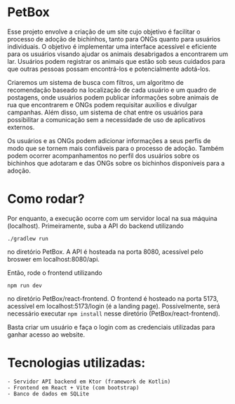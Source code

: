 # PetBox

  Esse projeto envolve a criação de um site cujo objetivo é facilitar o processo de adoção
de bichinhos, tanto para ONGs quanto para usuários individuais. O objetivo é implementar uma
interface acessível e eficiente para os usuários visando ajudar os animais desabrigados
a encontrarem um lar. Usuários podem registrar os animais que estão sob seus cuidados para que
outras pessoas possam encontrá-los e potencialmente adotá-los.

  Criaremos um sistema de busca com filtros, um algoritmo de recomendação baseado
na localização de cada usuário e um quadro de postagens, onde usuários podem publicar
informações sobre animais de rua que encontrarem e ONGs podem requisitar auxílios e divulgar
campanhas. Além disso, um sistema de chat entre os usuários para possibilitar a comunicação
sem a necessidade de uso de aplicativos externos.

  Os usuários e as ONGs podem adicionar informações a seus perfis de modo que se tornem mais
confiáveis para o processo de adoção. Também podem ocorrer acompanhamentos no perfil dos
usuários sobre os bichinhos que adotaram e das ONGs sobre os bichinhos disponíveis para a adoção.

# Como rodar?

  Por enquanto, a execução ocorre com um servidor local na sua máquina (localhost). Primeiramente, suba a API do backend utilizando
  
  ```./gradlew run```
  
  no diretório PetBox. A API é hosteada na porta 8080, acessível pelo broswer em localhost:8080/api.
  
  Então, rode o frontend utilizando
  
  ```npm run dev```
  
  no diretório PetBox/react-frontend. O frontend é hosteado na porta 5173, acessível em localhost:5173/login (é a landing page).
  Possivelmente, será necessário executar ```npm install``` nesse diretório (PetBox/react-frontend).
  
  Basta criar um usuário e faça o login com as credenciais utilizadas para ganhar acesso ao website.

# Tecnologias utilizadas:
    - Servidor API backend em Ktor (framework de Kotlin)
    - Frontend em React + Vite (com bootstrap)
    - Banco de dados em SQLite
